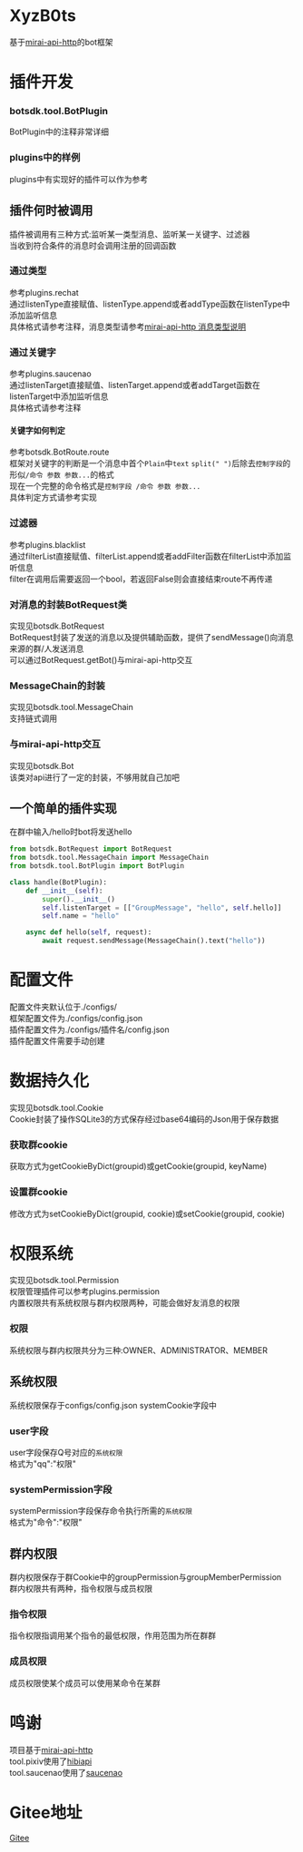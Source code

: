 # XyzB0ts
 基于[mirai-api-http](https://github.com/project-mirai/mirai-api-http)的bot框架


# 插件开发
### botsdk.tool.BotPlugin
 BotPlugin中的注释非常详细  


### plugins中的样例
 plugins中有实现好的插件可以作为参考  


## 插件何时被调用
 插件被调用有三种方式:监听某一类型消息、监听某一关键字、过滤器  
 当收到符合条件的消息时会调用注册的回调函数


### 通过类型
 参考plugins.rechat  
 通过listenType直接赋值、listenType.append或者addType函数在listenType中添加监听信息  
 具体格式请参考注释，消息类型请参考[mirai-api-http 消息类型说明](https://github.com/project-mirai/mirai-api-http/blob/master/docs/api/MessageType.md)


### 通过关键字
 参考plugins.saucenao  
 通过listenTarget直接赋值、listenTarget.append或者addTarget函数在listenTarget中添加监听信息  
 具体格式请参考注释


#### 关键字如何判定
 参考botsdk.BotRoute.route  
 框架对关键字的判断是一个消息中首个`Plain`中`text` `split(" ")`后除去`控制字段`的形似`/命令 参数 参数...`的格式  
 现在一个完整的命令格式是`控制字段 /命令 参数 参数...`  
 具体判定方式请参考实现


### 过滤器
 参考plugins.blacklist  
 通过filterList直接赋值、filterList.append或者addFilter函数在filterList中添加监听信息  
 filter在调用后需要返回一个bool，若返回False则会直接结束route不再传递


### 对消息的封装BotRequest类
 实现见botsdk.BotRequest  
 BotRequest封装了发送的消息以及提供辅助函数，提供了sendMessage()向消息来源的群/人发送消息  
 可以通过BotRequest.getBot()与mirai-api-http交互


### MessageChain的封装
 实现见botsdk.tool.MessageChain  
 支持链式调用


### 与mirai-api-http交互
 实现见botsdk.Bot  
 该类对api进行了一定的封装，不够用就自己加吧


## 一个简单的插件实现
 在群中输入/hello时bot将发送hello  
```python
from botsdk.BotRequest import BotRequest
from botsdk.tool.MessageChain import MessageChain
from botsdk.tool.BotPlugin import BotPlugin

class handle(BotPlugin):
    def __init__(self):
        super().__init__()
        self.listenTarget = [["GroupMessage", "hello", self.hello]]
        self.name = "hello"

    async def hello(self, request):
        await request.sendMessage(MessageChain().text("hello"))
```


# 配置文件
 配置文件夹默认位于./configs/  
 框架配置文件为./configs/config.json  
 插件配置文件为./configs/插件名/config.json  
 插件配置文件需要手动创建


# 数据持久化
 实现见botsdk.tool.Cookie  
 Cookie封装了操作SQLite3的方式保存经过base64编码的Json用于保存数据


### 获取群cookie
 获取方式为getCookieByDict(groupid)或getCookie(groupid, keyName)  


### 设置群cookie
 修改方式为setCookieByDict(groupid, cookie)或setCookie(groupid, cookie)  


# 权限系统
 实现见botsdk.tool.Permission  
 权限管理插件可以参考plugins.permission  
 内置权限共有系统权限与群内权限两种，可能会做好友消息的权限


### 权限
 系统权限与群内权限共分为三种:OWNER、ADMINISTRATOR、MEMBER  


## 系统权限
 系统权限保存于configs/config.json systemCookie字段中  


### user字段
 user字段保存Q号对应的`系统权限`  
 格式为"qq":"权限"


### systemPermission字段
 systemPermission字段保存命令执行所需的`系统权限`  
 格式为"命令":"权限"


## 群内权限
 群内权限保存于群Cookie中的groupPermission与groupMemberPermission  
 群内权限共有两种，指令权限与成员权限


### 指令权限
 指令权限指调用某个指令的最低权限，作用范围为所在群群


### 成员权限
 成员权限使某个成员可以使用某命令在某群


# 鸣谢
 项目基于[mirai-api-http](https://github.com/project-mirai/mirai-api-http)  
 tool.pixiv使用了[hibiapi](https://github.com/mixmoe/HibiAPI)  
 tool.saucenao使用了[saucenao](https://saucenao.com/)


 # Gitee地址
 [Gitee](https://gitee.com/d6e3032b/XyzB0ts)